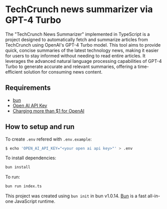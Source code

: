 # TechCrunch news summarizer via GPT-4 Turbo

The "TechCrunch News Summarizer" implemented in TypeScript is a project designed to automatically fetch and summarize articles from TechCrunch using OpenAI's GPT-4 Turbo model. This tool aims to provide quick, concise summaries of the latest technology news, making it easier for users to stay informed without needing to read entire articles. It leverages the advanced natural language processing capabilities of GPT-4 Turbo to generate accurate and relevant summaries, offering a time-efficient solution for consuming news content.

## Requirements

* [bun](https://bun.sh/)
* [Open AI API Key](https://platform.openai.com/docs/overview)
* [Charging more than $1 for OpenAI](https://help.openai.com/en/articles/7102672-how-can-i-access-gpt-4) 

## How to setup and run

To create `.env` refered with `.env.example`:

```sh
$ echo 'OPEN_AI_API_KEY="<your open ai api key>"' > .env
```

To install dependencies:

```bash
bun install
```

To run:

```bash
bun run index.ts
```

This project was created using `bun init` in bun v1.0.14. [Bun](https://bun.sh) is a fast all-in-one JavaScript runtime.
